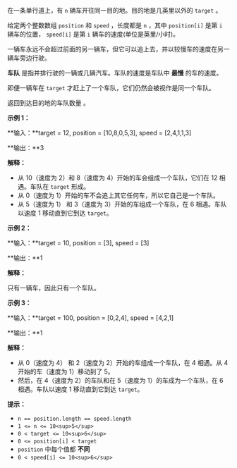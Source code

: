 在一条单行道上，有 `n` 辆车开往同一目的地。目的地是几英里以外的 `target` 。

给定两个整数数组 `position` 和 `speed` ，长度都是 `n` ，其中 `position[i]` 是第 `i` 辆车的位置， `speed[i]` 是第 `i` 辆车的速度(单位是英里/小时)。

一辆车永远不会超过前面的另一辆车，但它可以追上去，并以较慢车的速度在另一辆车旁边行驶。

**车队** 是指并排行驶的一辆或几辆汽车。车队的速度是车队中 **最慢** 的车的速度。

即便一辆车在 `target` 才赶上了一个车队，它们仍然会被视作是同一个车队。

返回到达目的地的车队数量 。

**示例 1：**

**​输入：​**target = 12, position = [10,8,0,5,3], speed = [2,4,1,1,3]

**​输出：​**3

**解释：**

* 从 10（速度为 2）和 8（速度为 4）开始的车会组成一个车队，它们在 12 相遇。车队在 `target` 形成。
* 从 0（速度为 1）开始的车不会追上其它任何车，所以它自己是一个车队。
* 从 5（速度为 1） 和 3（速度为 3）开始的车组成一个车队，在 6 相遇。车队以速度 1 移动直到它到达 `target`。

**示例 2：**

**输入：**target = 10, position = [3], speed = [3]

**输出：**1

**解释：**

只有一辆车，因此只有一个车队。

**示例 3：**

**输入：**target = 100, position = [0,2,4], speed = [4,2,1]

**输出：**1

**解释：**

* 从 0（速度为 4） 和 2（速度为 2）开始的车组成一个车队，在 4 相遇。从 4 开始的车（速度为 1）移动到了 5。
* 然后，在 4（速度为 2）的车队和在 5（速度为 1）的车成为一个车队，在 6 相遇。车队以速度 1 移动直到它到达 `target`。

**提示：**

* `n == position.length == speed.length`
* `1 <= n <= 10<sup>5</sup>`
* `0 < target <= 10<sup>6</sup>`
* `0 <= position[i] < target`
* `position` 中每个值都 **不同**
* `0 < speed[i] <= 10<sup>6</sup>`

